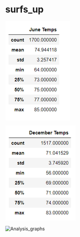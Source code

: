 # surfs_up

![Analysis_images](June_temps.PNG)

![Analysis_graphs](Decemeber_temps.PNG)

![Analysis_graphs](june_vs_dec.PNG)
